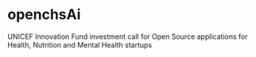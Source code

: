 # openchsAi
UNICEF Innovation Fund investment call for Open Source applications for Health, Nutrition and Mental Health startups
